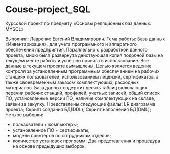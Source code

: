 # Couse-project_SQL

Курсовой проект по предмету «Основы реляционных баз данных. MYSQL»

Выполнил: Лавренко Евгений Владимирович.
Тема работы: База данных «Инвентаризация», для учета программного и аппаратного обеспечения предприятия.
Параллельно с разработкой данного проекта, мною была развернута действующая копия подобной базы на текущем месте работы и успешно принята в использование. Все данные в текущем проекте вымышлены.
Целью является ведение контроля за установленным программным обеспечением на рабочих станциях пользователей, использованием лицензий, сертификатов, а также своевременным заказом комплектующих, расходных материалов.
База данных содержит десять таблиц включающих перечни рабочих станций, профилей, учетных записей, общий список ПО, установленные версии ПО, наличие комплектующих на складе, заявки за закупку.
Представлены следующие файлы:
ER диаграмма проекта;
Скрипт создания БД(DDL);
Скрипт наполнения БД(DML);
Четыре выборки:
- пользователи + компьютеры;
- установленное ПО + сертификаты;
- модели принтеров по сотрудникам отделов;
- количество установок программ;
Два представления и процедура на основе предыдущих выборок;

